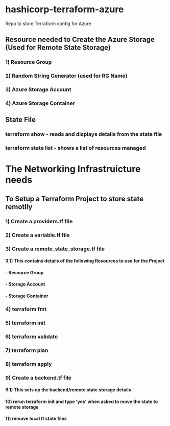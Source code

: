 # hashicorp-terraform-azure
Repo to store Terraform config for Azure


## Resource needed to Create the Azure Storage (Used for Remote State Storage)

### 1) Resource Group
### 2) Random String Generator (used for RG Name)
### 3) Azure Storage Account
### 4) Azure Storage Container

## State File
### terraform show - reads and displays details from the state file
### terraform state list - shows a list of resources managed

# The Networking Infrastruicture needs 

## To Setup a Terraform Project to store state remotlly
### 1) Create a providers.tf file
### 2) Create a variable.tf file
### 3) Create a remote_state_storage.tf file
#### 3.1) This contains details of the following Resources to use for the Project
#### - Resource Group
#### - Storage Account
#### - Storage Container
### 4) terraform fmt
### 5) terraform init
### 6) terraform validate
### 7) terraform plan
### 8) terraform apply
### 9) Create a backend.tf file
#### 9.1) This sets up the backend/remote state storage details
#### 10) rerun terraform init and type 'yes' when asked to move the state to remote storage
#### 11) remove local tf state files 
